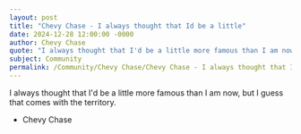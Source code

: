 ```yaml
---
layout: post
title: "Chevy Chase - I always thought that Id be a little"
date: 2024-12-28 12:00:00 -0000
author: Chevy Chase
quote: "I always thought that I'd be a little more famous than I am now, but I guess that comes with the territory."
subject: Community
permalink: /Community/Chevy Chase/Chevy Chase - I always thought that Id be a little
---
```


I always thought that I'd be a little more famous than I am now, but I guess that comes with the territory.

- Chevy Chase
